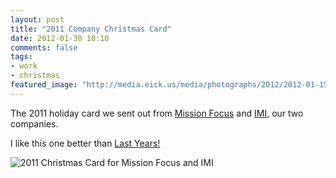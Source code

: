 ```yaml
---
layout: post
title: "2011 Company Christmas Card"
date: 2012-01-30 10:10
comments: false
tags:
- work
- christmas
featured_image: "http://media.eick.us/media/photographs/2012/2012-01-15/2011-holiday-card-.jpg"
---
```

The 2011 holiday card we sent out from [Mission Focus](http://missionfocus.com) and [IMI](http://imintel.org), our two companies.

I like this one better than [Last Years!](/blog/2011/01/04/holiday-card-for-my-companies/)

![2011 Christmas Card for Mission Focus and IMI](http://media.eick.us/media/photographs/2012/2012-01-15/2011-holiday-card-.jpg)
